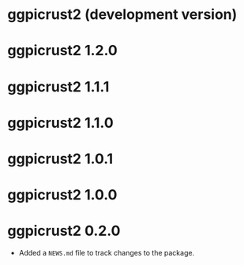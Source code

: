 # ggpicrust2 (development version)

# ggpicrust2 1.2.0

# ggpicrust2 1.1.1

# ggpicrust2 1.1.0

# ggpicrust2 1.0.1

# ggpicrust2 1.0.0

# ggpicrust2 0.2.0

* Added a `NEWS.md` file to track changes to the package.
